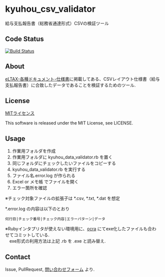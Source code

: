 
# kyuhou_csv_validator

給与支払報告書（総務省通達形式）CSVの検証ツール

## Code Status
[![Build Status](https://travis-ci.org/arakanema/kyuhou_csv_validator.svg?branch=master)](https://travis-ci.org/arakanema/kyuhou_csv_validator)

## About
[eLTAX-各種ドキュメント-仕様書](http://www.eltax.jp/www/contents/1403107599834/index.html#dlCSV)に掲載してある、CSVレイアウト仕様書（給与支払報告書）に合致したデータであることを検証するためのツール.

## License
[MITライセンス](http://ja.wikipedia.org/wiki/MIT_License)  

This software is released under the MIT License, see LICENSE.

## Usage
1. 作業用フォルダを作成
1. 作業用フォルダに kyuhou\_data\_validator.rb を置く
1. 同じフォルダにチェックしたいファイルをコピーする
1. kyuhou\_data\_validator.rb を実行する
1. ファイル名.error.log が作られる
1. Excel or メモ帳 でファイルを開く
1. エラー箇所を確認

※チェック対象ファイルの拡張子は \*.csv, \*.txt, \*.dat を想定

\*.error.log の内容は以下のとおり

    何行目|チェック番号|チェック内容|エラーパターン|データ

※Rubyインタプリタが使えない環境用に、[ocra](http://rubygems.org/gems/ocra) にてexe化したファイルも合わせてコミットしている.  
　exe形式の利用方法は上記 .rb を .exe と読み替え.

## Contact
Issue, PullRequest, [問い合わせフォーム](https://drive.google.com/open?id=1oSCqvtAe9WDst_mJGI5POfdLlk_33UVOimLE9WPYI0k&authuser=0) より.

